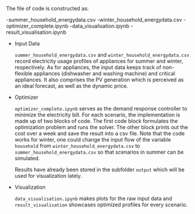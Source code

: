 The file of code is constructed as:

-summer_household_energydata.csv
-winter_household_energydata.csv
-optimizer_complete.ipynb
-data_visualisation.ipynb
-result_visualisation.ipynb



+ Input Data

	``summer_household_energydata.csv`` and ``winter_household_energydata.csv`` record electricity usage profiles of appliances for summer and winter, respectively. As for appliances, the input data keeps track of non-flexible appliances (dishwasher and washing machine) and critical appliances. It also comprises the PV generation which is perceived as an ideal forecast, as well as the dynamic price.

+ Optimizer

  ``optimizer_complete.ipynb`` serves as the demand response controller to minimize the electricity bill. For each scenario, the implementation is made up of two blocks of code. The first code block formulates the optimization problem and runs the solver. The other block prints out the cost over a week and save the result into a csv file. Note that the code works for winter, one could change the input flow of the variable ``household`` from ``winter_household_energydata.csv`` to ``summer_household_energydata.csv``  so that scenarios in summer can be simulated.

  Results have already been stored in the subfolder ``output`` which will be used for visualization lately.

+ Visualization

  ``data_visualisation.ipynb`` makes plots for the raw input data and ``result_visualisation`` showcases optimized profiles for every scenario.

